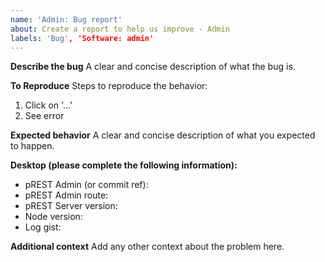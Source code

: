 ```yaml
---
name: 'Admin: Bug report'
about: Create a report to help us improve - Admin
labels: 'Bug', 'Software: admin'
---
```


<!--
## before reporting certifies
1. Please speak English, this is the language everybody of us can speak and write
2. Please take a moment to search that an issue doesn't already exist here https://github.com/prest/prest/issues
3. Please give all relevant information below for bug reports, incomplete details will be handled as an invalid report

## Create specific issue
Admin - Bug Report: https://github.com/prest/prest/issues/new?template=admin_bug_report.md
Admin - Feature Request: https://github.com/prest/prest/issues/new?template=admin_feature_request.md
Admin - Custom: https://github.com/prest/prest/issues/new?template=admin_custom.md
-->

**Describe the bug**
A clear and concise description of what the bug is.

**To Reproduce**
Steps to reproduce the behavior:
1. Click on '...'
2. See error

**Expected behavior**
A clear and concise description of what you expected to happen.

**Desktop (please complete the following information):**
 - pREST Admin (or commit ref):
 - pREST Admin route:
 - pREST Server version:
 - Node version:
 - Log gist:

**Additional context**
Add any other context about the problem here.
